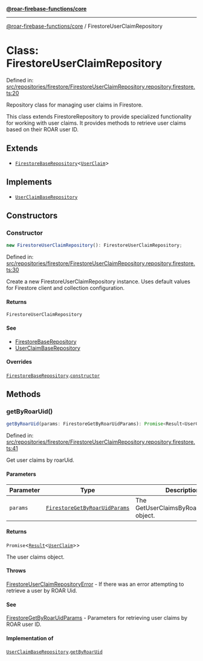 [**@roar-firebase-functions/core**](../README.md)

---

[@roar-firebase-functions/core](../README.md) / FirestoreUserClaimRepository

# Class: FirestoreUserClaimRepository

Defined in: [src/repositories/firestore/FirestoreUserClaimRepository.repository.firestore.ts:20](src/src/repositories/firestore/FirestoreUserClaimRepository.repository.firestore.ts#20)

Repository class for managing user claims in Firestore.

This class extends FirestoreRepository to provide specialized functionality
for working with user claims. It provides methods to retrieve user claims
based on their ROAR user ID.

## Extends

- [`FirestoreBaseRepository`](FirestoreBaseRepository.md)\<[`UserClaim`](../interfaces/UserClaim.md)\>

## Implements

- [`UserClaimBaseRepository`](../interfaces/UserClaimBaseRepository.md)

## Constructors

### Constructor

```ts
new FirestoreUserClaimRepository(): FirestoreUserClaimRepository;
```

Defined in: [src/repositories/firestore/FirestoreUserClaimRepository.repository.firestore.ts:30](src/src/repositories/firestore/FirestoreUserClaimRepository.repository.firestore.ts#30)

Create a new FirestoreUserClaimRepository instance.
Uses default values for Firestore client and collection configuration.

#### Returns

`FirestoreUserClaimRepository`

#### See

- [FirestoreBaseRepository](FirestoreBaseRepository.md)
- [UserClaimBaseRepository](../interfaces/UserClaimBaseRepository.md)

#### Overrides

[`FirestoreBaseRepository`](FirestoreBaseRepository.md).[`constructor`](FirestoreBaseRepository.md#constructor)

## Methods

### getByRoarUid()

```ts
getByRoarUid(params: FirestoreGetByRoarUidParams): Promise<Result<UserClaim>>;
```

Defined in: [src/repositories/firestore/FirestoreUserClaimRepository.repository.firestore.ts:41](src/src/repositories/firestore/FirestoreUserClaimRepository.repository.firestore.ts#41)

Get user claims by roarUid.

#### Parameters

| Parameter | Type                                                                          | Description                              |
| --------- | ----------------------------------------------------------------------------- | ---------------------------------------- |
| `params`  | [`FirestoreGetByRoarUidParams`](../interfaces/FirestoreGetByRoarUidParams.md) | The GetUserClaimsByRoarUidParams object. |

#### Returns

`Promise`\<[`Result`](../interfaces/Result.md)\<[`UserClaim`](../interfaces/UserClaim.md)\>\>

The user claims object.

#### Throws

[FirestoreUserClaimRepositoryError](FirestoreUserClaimRepositoryError.md) - If there was an error attempting to retrieve a user by ROAR Uid.

#### See

[FirestoreGetByRoarUidParams](../interfaces/FirestoreGetByRoarUidParams.md) - Parameters for retrieving user claims by ROAR user ID.

#### Implementation of

[`UserClaimBaseRepository`](../interfaces/UserClaimBaseRepository.md).[`getByRoarUid`](../interfaces/UserClaimBaseRepository.md#getbyroaruid)
